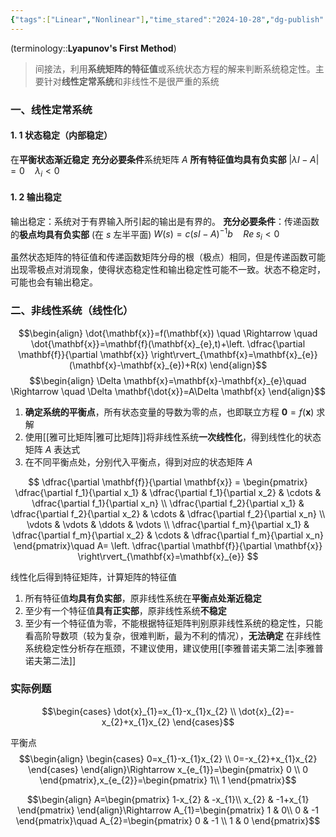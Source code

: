 ```yaml
---
{"tags":["Linear","Nonlinear"],"time_stared":"2024-10-28","dg-publish":true,"dg-path":"自动控制原理/现代控制理论/李雅普诺夫第一法.md","permalink":"/自动控制原理/现代控制理论/李雅普诺夫第一法/","dgPassFrontmatter":true,"noteIcon":"","created":"2024-10-28T09:46:07.578+08:00","updated":"2024-12-08T23:16:55.071+08:00"}
---
```



(terminology::**Lyapunov's First Method**)
>间接法，利用**系统矩阵的特征值**或系统状态方程的解来判断系统稳定性。主要针对**线性定常系统**和非线性不是很严重的系统

### 一、线性定常系统
#### 1. 1 状态稳定（内部稳定）
在**平衡状态渐近稳定**
**充分必要条件**系统矩阵 $A$ **所有特征值均具有负实部** $\left\lvert  \lambda I-A \right\rvert=0\quad\lambda_{i}<0$
#### 1. 2 输出稳定
输出稳定：系统对于有界输入所引起的输出是有界的。
**充分必要条件**：传递函数的**极点均具有负实部** (在 $s$ 左半平面) $W(s)=c(sI-A)^{-1}b\quad Re \;s_{i}<0$

虽然状态矩阵的特征值和传递函数矩阵分母的根（极点）相同，但是传递函数可能出现零极点对消现象，使得状态稳定性和输出稳定性可能不一致。状态不稳定时，可能也会有输出稳定。

### 二、非线性系统（线性化）

$$\begin{align}
\dot{\mathbf{x}}=f(\mathbf{x}) \quad \Rightarrow  \quad \dot{\mathbf{x}}=\mathbf{f}(\mathbf{x}_{e},t)+\left. \dfrac{\partial \mathbf{f}}{\partial \mathbf{x}}  \right\rvert_{\mathbf{x}=\mathbf{x}_{e}}(\mathbf{x}-\mathbf{x}_{e})+R(x)
\end{align}$$
$$\begin{align}
\Delta \mathbf{x}=\mathbf{x}-\mathbf{x}_{e}\quad \Rightarrow \quad  \Delta \mathbf{\dot{x}}=A\Delta \mathbf{x}
\end{align}$$
1. **确定系统的平衡点**，所有状态变量的导数为零的点，也即联立方程 $\mathbf{0}=f(\mathbf{x})$ 求解
2. 使用[[雅可比矩阵\|雅可比矩阵]]将非线性系统**一次线性化**，得到线性化的状态矩阵 $A$ 表达式
3. 在不同平衡点处，分别代入平衡点，得到对应的状态矩阵 $A$

$$ \dfrac{\partial \mathbf{f}}{\partial \mathbf{x}} = \begin{pmatrix} \dfrac{\partial f_1}{\partial x_1} & \dfrac{\partial f_1}{\partial x_2} & \cdots & \dfrac{\partial f_1}{\partial x_n} \\ \dfrac{\partial f_2}{\partial x_1} & \dfrac{\partial f_2}{\partial x_2} & \cdots & \dfrac{\partial f_2}{\partial x_n} \\ \vdots & \vdots & \ddots & \vdots \\ \dfrac{\partial f_m}{\partial x_1} & \dfrac{\partial f_m}{\partial x_2} & \cdots & \dfrac{\partial f_m}{\partial x_n} \end{pmatrix}\quad  A= \left. \dfrac{\partial \mathbf{f}}{\partial \mathbf{x}}  \right\rvert_{\mathbf{x}=\mathbf{x}_{e}} $$

线性化后得到特征矩阵，计算矩阵的特征值
1. 所有特征值**均具有负实部**，原非线性系统在**平衡点处渐近稳定**
2. 至少有一个特征值**具有正实部**，原非线性系统**不稳定**
3. 至少有一个特征值为零，不能根据特征矩阵判别原非线性系统的稳定性，只能看高阶导数项（较为复杂，很难判断，最为不利的情况），**无法确定**
在非线性系统稳定性分析存在瓶颈，不建议使用，建议使用[[李雅普诺夫第二法\|李雅普诺夫第二法]]


### 实际例题
$$\begin{cases}
\dot{x}_{1}=x_{1}-x_{1}x_{2} \\
\dot{x}_{2}=-x_{2}+x_{1}x_{2}
\end{cases}$$

平衡点
$$\begin{align}
\begin{cases}
0=x_{1}-x_{1}x_{2} \\
0=-x_{2}+x_{1}x_{2}
\end{cases}
\end{align}\Rightarrow x_{e_{1}}=\begin{pmatrix}
0 \\
0
\end{pmatrix},x_{e_{2}}=\begin{pmatrix}
1\\ 1
\end{pmatrix}$$

$$\begin{align}
A=\begin{pmatrix}
1-x_{2} & -x_{1}\\ x_{2} & -1+x_{1}
\end{pmatrix}
\end{align}\Rightarrow A_{1}=\begin{pmatrix}
1 & 0\\ 0  & -1
\end{pmatrix}\quad A_{2}=\begin{pmatrix}
0 & -1 \\ 1 & 0
\end{pmatrix}$$

